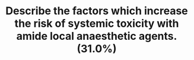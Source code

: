 ---
title: "Describe the factors which increase the risk of systemic toxicity with amide local anaesthetic agents. (31.0%)"
entityType: SAQ
exam: PEX
college: ANZCA
year: 2009
sitting: A
question: 02
passRate: 31
EC_expectedDomains:
- "The answer should have been structured into pharmacokinetic and pharmacodynamic factors in order to make covering all aspects of the question easier. Factors expected included dose, site, vasoconstrictors, reduced protein binding, hepatic function, CVS:CNS ratios, patient factors (acidosis, ion trapping, altered seizure threshold, lowered CVS reserve), as well as age and pregnancy."
EC_extraCredit:
- "Extra marks were awarded for additional detail or additional factors such as isomers, local anaesthetic specific features, active metabolites, and physicochemical features."
EC_errorsCommon:
- "There was confusion over changes related to pH and pKa. Acidosis increases the ionised fraction and the risk of toxicity and ion trapping. Many candidates spent a lot of time describing local anaesthetic toxicity without relating it to CVS:CNS ratios and neglected other aspects of the question."
- "Information pertaining to the general nature of ester and amide local anaesthetics, their structures, mechanism of action, the management of local anaesthetic toxicity, and Fick’s law of diffusion that did not relate directly to the question and generally didn’t attract marks."
---